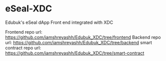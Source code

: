 # eSeal-XDC

Edubuk's eSeal dApp Front end integrated with XDC 

Frontend repo url: https://github.com/iamshreyashh/Edubuk_XDC/tree/frontend
Backend repo url: https://github.com/iamshreyashh/Edubuk_XDC/tree/backend
smart contract repo url: https://github.com/iamshreyashh/Edubuk_XDC/tree/smart-contract
